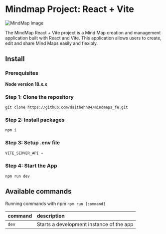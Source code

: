 # Mindmap Project: React + Vite

![MindMap Image](./public/prj-img.png)

The MindMap React + Vite project is a Mind Map creation and management application built with React and Vite. This application allows users to create, edit and share Mind Maps easily and flexibly.

## Install

### Prerequisites

**Node version 18.x.x**

### Step 1: Clone the repository

```shell
git clone https://github.com/daithehh04/mindmaps_fe.git
```

### Step 2: Install packages

```shell
npm i
```

### Step 3: Setup .env file

```js
VITE_SERVER_API =
```

### Step 4: Start the App

```shell
npm run dev
```

## Available commands

Running commands with npm `npm run [command]`

| command | description                              |
| :------ | :--------------------------------------- |
| `dev`   | Starts a development instance of the app |
